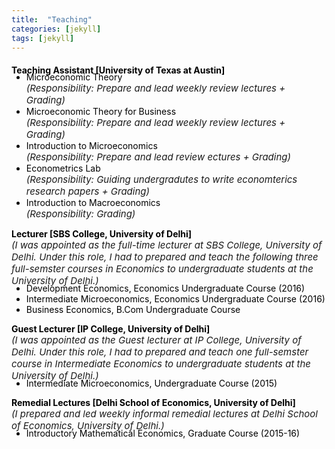 ```yaml
---
title:  "Teaching"
categories: [jekyll]
tags: [jekyll]
---
```

<!---<h4><strong><p>University of Texas at Austin</p></strong></h4>-->
<p style="margin-top:20px;"><strong style="color:#000000;">Teaching Assistant [University of Texas at Austin] </strong><br>
<!---
<br />(<a href="" target="_blank">Course evaluations</a>)</p>
-->
<ul style="margin-top:-20px;">
  <li style="color:#000000;">Microeconomic Theory</li>  <em style="font-size:15px">(Responsibility: Prepare and lead weekly review lectures + Grading)</em> 
  
  <li style="color:#000000;">Microeconomic Theory for Business </li> <em style="font-size:15px">(Responsibility: Prepare and lead weekly review lectures + Grading)</em> 
  
  <li style="color:#000000;">Introduction to Microeconomics </li> <em style="font-size:15px">(Responsibility: Prepare and lead review ectures + Grading)</em> 
  
  <li style="color:#000000;">Econometrics Lab </li>  <em style="font-size:15px"> (Responsibility: Guiding undergradutes to write economterics research papers + Grading)</em> 
  
  <li style="color:#000000;">Introduction to Macroeconomics </li>  <em style="font-size:15px">(Responsibility: Grading)</em> 
</ul>   
</p>

<!---<h4><strong><p style="margin-top:20px;">University of Delhi</p></strong></h4>-->
<p><strong style="color:#000000;">Lecturer [SBS College, University of Delhi] </strong><br>
<em style="font-size:15px"> (I was appointed as the full-time lecturer at SBS College, University of Delhi. Under this role, I had to prepared and teach the following three full-semster courses in Economics to undergraduate students at the University of Delhi.)</em> </p>

<!---
<br />(<a href="" target="_blank">Course evaluations</a>)</p>
-->
<ul style="margin-top:-20px;">
  <li style="color:#000000;">Development Economics, Economics Undergraduate Course (2016)</li>
  <li style="color:#000000;">Intermediate Microeconomics, Economics Undergraduate Course (2016)</li>
  <li style="color:#000000;">Business Economics, B.Com Undergraduate Course</li>
</ul>

<p><strong style="color:#000000;">Guest Lecturer [IP College, University of Delhi] </strong><br>
<em style="font-size:15px">(I was appointed as the Guest lecturer at IP College, University of Delhi. Under this role, I had to prepared and teach one full-semster course in Intermediate Economics to undergraduate students at the University of Delhi.)</em> </p> 

<!---
<br />(<a href="" target="_blank">Course evaluations</a>)</p>
-->
<ul style="margin-top:-20px;">
<li style="color:#000000;">Intermediate Microeconomics, Undergraduate Course (2015)</li>
</ul>

<p><strong style="color:#000000;">Remedial Lectures [Delhi School of Economics, University of Delhi] </strong> <br>
 <em style="font-size:15px">(I prepared and led weekly informal remedial lectures at Delhi School of Economics, University of Delhi.)</em>  </p>
 
<!---
<br />(<a href="" target="_blank">Course evaluations</a>)</p>
-->
<ul style="margin-top:-20px;">
<li style="color:#000000;">Introductory Mathematical Economics, Graduate Course (2015-16)</li>
</ul>




